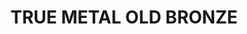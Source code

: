 ---
layout: product
title: "TRUE METAL OLD BRONZE"
price: "700" 
desc: "Metalik boja na bazi voska"
img_path: "/assets/img/AK-453.webp"
brand: "AK "
available: false
special_offer: false
new: false
soon: false
cat: "020000"
subcat: "020200"
subsubcat: "020204"
sifra: "AK-453"
popular: false
---